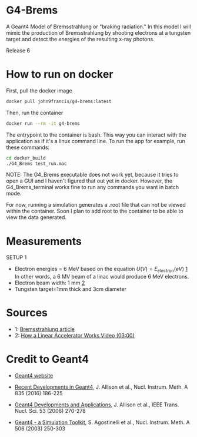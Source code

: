 # G4-Brems
A Geant4 Model of Bremsstrahlung or "braking radiation." In this model I will mimic the production of Bremsstrahlung by shooting electrons at a tungsten target and detect the energies of the resulting x-ray photons. 

Release 6

# How to run on docker
First, pull the docker image
```sh
docker pull john9francis/g4-brems:latest
```
Then, run the container
```sh
docker run --rm -it g4-brems   
```
The entrypoint to the container is bash. This way you can interact with the application as if it's a linux command line. To run the app for example, run these commands:
```sh
cd docker_build
./G4_Brems test_run.mac
```

NOTE: The G4_Brems executable does not work yet, because it tries to open a GUI and I haven't figured that out yet in docker. However, the G4_Brems_terminal works fine to run any commands you want in batch mode. 

For now, running a simulation generates a .root file that can not be viewed within the container. Soon I plan to add root to the container to be able to view the data generated. 

# Measurements
SETUP 1
- Electron energies = 6 MeV based on the equation $U (V) = E_{electron} (eV)$ [1](#sources) In other words, a 6 MV beam of a linac would produce 6 MeV electrons.
- Electron beam width: 1 mm [2](#sources)
- Tungsten target=1mm thick and 3cm diameter

<!--
- Graphite electron absorber=1.5cm thick and 3cm diameter
- Tungsten collimator=6.2cm thick, 4 cm inner diameter and 7 cm outer diameter

SETUP 2:
- target-detector distance: 5 cm

-->
# Sources
- 1: [Bremsstrahlung article](https://folk.ntnu.no/floban/KJ%20%203055/X%20%20Ray/Bremsstrahlung.htm)
- 2: [How a Linear Accelerator Works Video (03:00)](https://www.youtube.com/watch?v=jSgnWfbEx1A)

# Credit to Geant4
- [Geant4 website](https://geant4.web.cern.ch/)

- [Recent Developments in Geant4](https://www.sciencedirect.com/science/article/pii/S0168900216306957), J. Allison et al., Nucl. Instrum. Meth. A 835 (2016) 186-225
- [Geant4 Developments and Applications](https://ieeexplore.ieee.org/xpls/abs_all.jsp?isnumber=33833&arnumber=1610988&count=33&index=7), J. Allison et al., IEEE Trans. Nucl. Sci. 53 (2006) 270-278
- [Geant4 - a Simulation Toolkit](https://www.sciencedirect.com/science/article/pii/S0168900203013688), S. Agostinelli et al., Nucl. Instrum. Meth. A 506 (2003) 250-303
